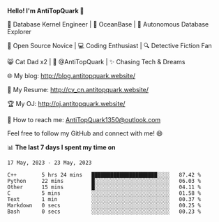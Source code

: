 
**Hello! I'm AntiTopQuark 👋**

🔧 Database Kernel Engineer | 🌊 OceanBase | 🤖 Autonomous Database Explorer

🌱 Open Source Novice | 💻 Coding Enthusiast | 🔍 Detective Fiction Fan

😸 Cat Dad x2 | 🎉 @AntiTopQuark | ✨ Chasing Tech & Dreams

🌐 My blog: http://blog.antitopquark.website/

📄 My Resume: http://cv_cn.antitopquark.website/

🏆 My OJ: http://oj.antitopquark.website/

📧 How to reach me: AntiTopQuark1350@outlook.com

Feel free to follow my GitHub and connect with me! 😄

📊 **The last 7 days I spent my time on** 

<!--START_SECTION:waka-->
```text
17 May, 2023 - 23 May, 2023

C++        5 hrs 24 mins   █████████████████████░░░░   87.42 % 
Python     22 mins         █░░░░░░░░░░░░░░░░░░░░░░░░   06.03 % 
Other      15 mins         █░░░░░░░░░░░░░░░░░░░░░░░░   04.11 % 
C          5 mins          ░░░░░░░░░░░░░░░░░░░░░░░░░   01.58 % 
Text       1 min           ░░░░░░░░░░░░░░░░░░░░░░░░░   00.37 % 
Markdown   0 secs          ░░░░░░░░░░░░░░░░░░░░░░░░░   00.25 % 
Bash       0 secs          ░░░░░░░░░░░░░░░░░░░░░░░░░   00.23 %
```
<!--END_SECTION:waka-->



